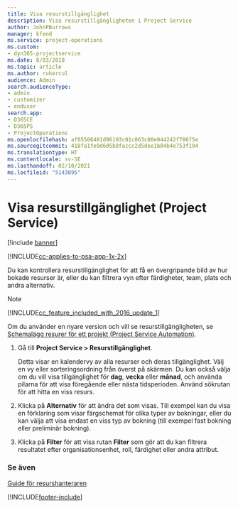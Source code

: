 ```yaml
---
title: Visa resurstillgänglighet
description: Visa resurstillgängligheten i Project Service
author: JohnPBurrows
manager: kfend
ms.service: project-operations
ms.custom:
- dyn365-projectservice
ms.date: 8/03/2018
ms.topic: article
ms.author: ruhercul
audience: Admin
search.audienceType:
- admin
- customizer
- enduser
search.app:
- D365CE
- D365PS
- ProjectOperations
ms.openlocfilehash: af05506481d96193c01c063c00e044242f786f5e
ms.sourcegitcommit: 418fa1fe9d605b8faccc2d5dee1b04b4e753f194
ms.translationtype: HT
ms.contentlocale: sv-SE
ms.lasthandoff: 02/10/2021
ms.locfileid: "5143895"
---
```

# <a name="view-resource-availability-project-service"></a>Visa resurstillgänglighet (Project Service)

[!include [banner](../includes/psa-now-project-operations.md)]

[!INCLUDE[cc-applies-to-psa-app-1x-2x](../includes/cc-applies-to-psa-app-1x-2x.md)]

Du kan kontrollera resurstillgänglighet för att få en övergripande bild av hur bokade resurser är, eller du kan filtrera vyn efter färdigheter, team, plats och andra alternativ.  
  
> [!NOTE]
> [!INCLUDE[cc_feature_included_with_2016_update_1](../includes/cc-feature-included-with-2016-update-1.md)]  
> 
>  Om du använder en nyare version och vill se resurstillgängligheten, se [Schemalägg resurer för ett projekt (Project Service Automation)](../psa/schedule-resources-project.md).  

1. Gå till **Project Service > Resurstillgänglighet**.  

    Detta visar en kalendervy av alla resurser och deras tillgänglighet. Välj en vy eller sorteringsordning från överst på skärmen. Du kan också välja om du vill visa tillgänglighet för **dag**, **vecka** eller **månad**, och använda pilarna för att visa föregående eller nästa tidsperioden. Använd sökrutan för att hitta en viss resurs.  

2. Klicka på **Alternativ** för att ändra det som visas. Till exempel kan du visa en förklaring som visar färgschemat för olika typer av bokningar, eller du kan välja att visa endast en viss typ av bokning (till exempel fast bokning eller preliminär bokning).  

3. Klicka på **Filter** för att visa rutan **Filter** som gör att du kan filtrera resultatet efter organisationsenhet, roll, färdighet eller andra attribut.  

### <a name="see-also"></a>Se även  
 [Guide för resurshanteraren](../psa/resource-manager-guide.md)


[!INCLUDE[footer-include](../includes/footer-banner.md)]